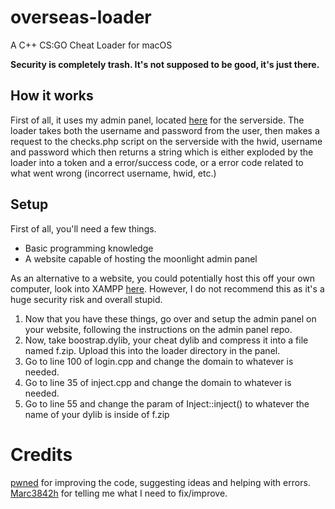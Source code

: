 # overseas-loader
A C++ CS:GO Cheat Loader for macOS

<b> Security is completely trash. It's not supposed to be good, it's just there. </b>

## How it works
First of all, it uses my admin panel, located <a href="https://github.com/gLevaa/moonlight-admin">here</a> for the serverside. The loader takes both the username and password from the user, then makes a request to the checks.php script on the serverside with the hwid, username and password which then returns a string which is either exploded by the loader into a token and a error/success code, or a error code related to what went wrong (incorrect username, hwid, etc.)

## Setup
First of all, you'll need a few things. 

<ul>
  <li>Basic programming knowledge</li>
  <li>A website capable of hosting the moonlight admin panel</li>
</ul>

As an alternative to a website, you could potentially host this off your own computer, look into XAMPP <a href="https://www.apachefriends.org/download.html">here</a>. However, I do not recommend this as it's a huge security risk and overall stupid.

<ol>
  <li>Now that you have these things, go over and setup the admin panel on your website, following the instructions on the admin panel repo.</li>
  <li>Now, take boostrap.dylib, your cheat dylib and compress it into a file named f.zip. Upload this into the loader directory in the panel.</li>
  <li>Go to line 100 of login.cpp and change the domain to whatever is needed.</li>
  <li>Go to line 35 of inject.cpp and change the domain to whatever is needed.</li>
  <li>Go to line 55 and change the param of Inject::inject() to whatever the name of your dylib is inside of f.zip</li>
</ol>

# Credits
<a href="https://github.com/pwnedboi/">pwned</a> for improving the code, suggesting ideas and helping with errors.<br>
<a href="https://github.com/Marc3842h/">Marc3842h</a> for telling me what I need to fix/improve.
